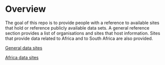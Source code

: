# Overview

The goal of this repo is to provide people with a reference to available sites that hold or reference publicly available data sets. A general reference section provides a list of organisations and sites that host information. Sites that provide data related to Africa and to South Africa are also provided.

[General data sites](General.md)

[Africa data sites](Africa.md)



